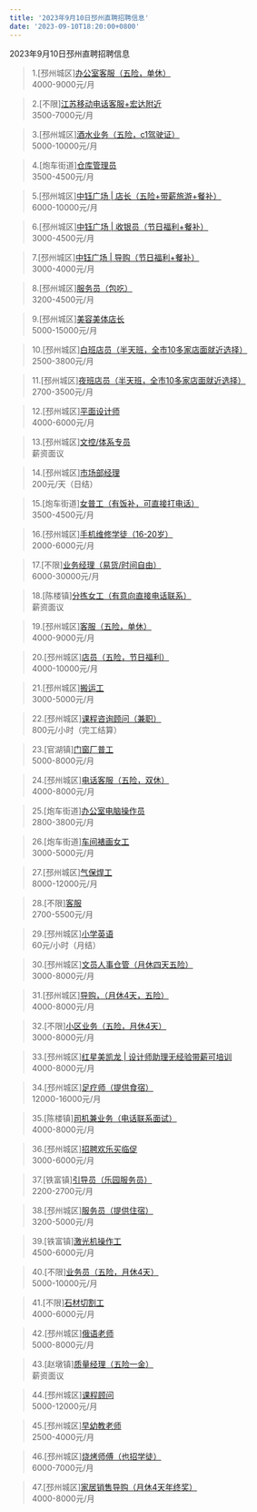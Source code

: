 ```yaml
---
title: '2023年9月10日邳州直聘招聘信息'
date: '2023-09-10T18:20:00+0800'
---
```

2023年9月10日邳州直聘招聘信息
<!--more-->
>1.[邳州城区][办公室客服（五险，单休）](https://www.pizhouzhipin.com/job/30881)<br>
>4000-9000元/月

>2.[不限][江苏移动电话客服+宏达附近](https://www.pizhouzhipin.com/job/23334)<br>
>3500-7000元/月

>3.[邳州城区][酒水业务（五险，c1驾驶证）](https://www.pizhouzhipin.com/job/31064)<br>
>5000-10000元/月

>4.[炮车街道][仓库管理员](https://www.pizhouzhipin.com/job/29235)<br>
>3500-4500元/月

>5.[邳州城区][中钰广场 | 店长（五险+带薪旅游+餐补）](https://www.pizhouzhipin.com/job/30880)<br>
>6000-10000元/月

>6.[邳州城区][中钰广场 | 收银员（节日福利+餐补）](https://www.pizhouzhipin.com/job/30879)<br>
>3000-4500元/月

>7.[邳州城区][中钰广场 | 导购（节日福利+餐补）](https://www.pizhouzhipin.com/job/30878)<br>
>3000-4000元/月

>8.[邳州城区][服务员（包吃）](https://www.pizhouzhipin.com/job/30324)<br>
>3200-4500元/月

>9.[邳州城区][美容美体店长](https://www.pizhouzhipin.com/job/22647)<br>
>5000-15000元/月

>10.[邳州城区][白班店员（半天班，全市10多家店面就近选择）](https://www.pizhouzhipin.com/job/26173)<br>
>2500-3800元/月

>11.[邳州城区][夜班店员（半天班，全市10多家店面就近选择）](https://www.pizhouzhipin.com/job/26174)<br>
>2700-3500元/月

>12.[邳州城区][平面设计师](https://www.pizhouzhipin.com/job/437)<br>
>4000-6000元/月

>13.[邳州城区][文控/体系专员](https://www.pizhouzhipin.com/job/12335)<br>
>薪资面议

>14.[邳州城区][市场部经理](https://www.pizhouzhipin.com/job/31093)<br>
>200元/天（日结）

>15.[炮车街道][女普工（有饭补，可直接打电话）](https://www.pizhouzhipin.com/job/30169)<br>
>3500-4500元/月

>16.[邳州城区][手机维修学徒（16-20岁）](https://www.pizhouzhipin.com/job/30562)<br>
>2000-6000元/月

>17.[不限][业务经理（易货/时间自由）](https://www.pizhouzhipin.com/job/29319)<br>
>6000-30000元/月

>18.[陈楼镇][分拣女工（有意向直接电话联系）](https://www.pizhouzhipin.com/job/31152)<br>
>薪资面议

>19.[邳州城区][客服（五险，单休）](https://www.pizhouzhipin.com/job/30882)<br>
>4000-9000元/月

>20.[邳州城区][店员（五险，节日福利）](https://www.pizhouzhipin.com/job/30380)<br>
>4000-10000元/月

>21.[邳州城区][搬运工](https://www.pizhouzhipin.com/job/31001)<br>
>3000-5000元/月

>22.[邳州城区][课程咨询顾问（兼职）](https://www.pizhouzhipin.com/job/30801)<br>
>800元/小时（完工结算）

>23.[官湖镇][门窗厂普工](https://www.pizhouzhipin.com/job/21776)<br>
>5000-8000元/月

>24.[邳州城区][电话客服（五险，双休）](https://www.pizhouzhipin.com/job/22368)<br>
>4000-8000元/月

>25.[炮车街道][办公室电脑操作员](https://www.pizhouzhipin.com/job/22797)<br>
>2800-3800元/月

>26.[炮车街道][车间裱画女工](https://www.pizhouzhipin.com/job/27254)<br>
>3000-5000元/月

>27.[邳州城区][气保焊工](https://www.pizhouzhipin.com/job/15316)<br>
>8000-12000元/月

>28.[不限][客服](https://www.pizhouzhipin.com/job/30043)<br>
>2700-5500元/月

>29.[邳州城区][小学英语](https://www.pizhouzhipin.com/job/31121)<br>
>60元/小时（月结）

>30.[邳州城区][文员人事仓管（月休四天五险）](https://www.pizhouzhipin.com/job/22313)<br>
>3000-8000元/月

>31.[邳州城区][导购，（月休4天，五险）](https://www.pizhouzhipin.com/job/21307)<br>
>4000-8000元/月

>32.[不限][小区业务（五险，月休4天）](https://www.pizhouzhipin.com/job/26452)<br>
>3000-8000元/月

>33.[邳州城区][红星美凯龙 | 设计师助理无经验带薪可培训](https://www.pizhouzhipin.com/job/31123)<br>
>4000-8000元/月

>34.[邳州城区][足疗师（提供食宿）](https://www.pizhouzhipin.com/job/26265)<br>
>12000-16000元/月

>35.[陈楼镇][司机兼业务（电话联系面试）](https://www.pizhouzhipin.com/job/21989)<br>
>4000-8000元/月

>36.[邳州城区][招聘欢乐买临促](https://www.pizhouzhipin.com/job/31147)<br>
>3000-6000元/月

>37.[铁富镇][引导员（乐园服务员）](https://www.pizhouzhipin.com/job/24165)<br>
>2200-2700元/月

>38.[邳州城区][服务员（提供住宿）](https://www.pizhouzhipin.com/job/26261)<br>
>3200-5000元/月

>39.[铁富镇][激光机操作工](https://www.pizhouzhipin.com/job/28408)<br>
>4500-6000元/月

>40.[不限][业务员（五险，月休4天）](https://www.pizhouzhipin.com/job/27575)<br>
>5000-10000元/月

>41.[不限][石材切割工](https://www.pizhouzhipin.com/job/31129)<br>
>4000-6000元/月

>42.[邳州城区][俄语老师](https://www.pizhouzhipin.com/job/24329)<br>
>5000-8000元/月

>43.[赵墩镇][质量经理（五险一金）](https://www.pizhouzhipin.com/job/30629)<br>
>薪资面议

>44.[邳州城区][课程顾问](https://www.pizhouzhipin.com/job/18075)<br>
>5000-12000元/月

>45.[邳州城区][早幼教老师](https://www.pizhouzhipin.com/job/20039)<br>
>2500-4000元/月

>46.[邳州城区][烧烤师傅（也招学徒）](https://www.pizhouzhipin.com/job/26601)<br>
>6000-7000元/月

>47.[邳州城区][家居销售导购（月休4天年终奖）](https://www.pizhouzhipin.com/job/28326)<br>
>4000-8000元/月

